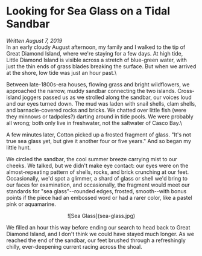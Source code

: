 # Looking for Sea Glass on a Tidal Sandbar
*Written August 7, 2019*\
In an early cloudy August afternoon, my family and I walked to the tip of Great Diamond Island, where we're staying for a few days. At high tide, Little Diamond Island is visible across a stretch of blue-green water, with just the thin ends of grass blades breaking the surface. But when we arrived at the shore, low tide was just an hour past.\

Between late-1800s-era houses, flowing grass and bright wildflowers, we approached the narrow, muddy sandbar connecting the two islands. Cross-island joggers passed us as we strolled along the sandbar, our voices loud and our eyes turned down. The mud was laden with snail shells, clam shells, and barnacle-covered rocks and bricks. We chatted over little fish (were they minnows or tadpoles?) darting around in tide pools. We were probably all wrong; both only live in freshwater, not the saltwater of Casco Bay.\

A few minutes later, Cotton picked up a frosted fragment of glass. "It's not true sea glass yet, but give it another four or five years." And so began my little hunt.

We circled the sandbar, the cool summer breeze carrying mist to our cheeks. We talked, but we didn't make eye contact: our eyes were on the almost-repeating pattern of shells, rocks, and brick crunching at our feet. Occasionally, we'd spot a glimmer, a shard of glass or shell we'd bring to our faces for examination, and occasionally, the fragment would meet our standards for "sea glass"--rounded edges, frosted, smooth--with bonus points if the piece had an embossed word or had a rarer color, like a pastel pink or aquamarine.

<center>![Sea Glass](sea-glass.jpg)</center>

We filled an hour this way before ending our search to head back to Great Diamond Island, and I don't think we could have stayed much longer. As we reached the end of the sandbar, our feet brushed through a refreshingly chilly, ever-deepening current racing across the shoal.
